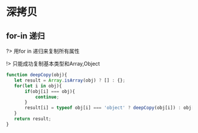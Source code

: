 
# 深拷贝

##  for-in 递归
?> 用for in 递归来复制所有属性  

!> 只能成功复制基本类型和Array,Object
```js
function deepCopy(obj){
   let result = Array.isArray(obj) ? [] : {};
   for(let i in obj){
       if(obj[i] === obj){
           continue;
       }
       result[i] = typeof obj[i] === 'object' ? deepCopy(obj[i]) : obj[i];
   }
   return result;
}
```

